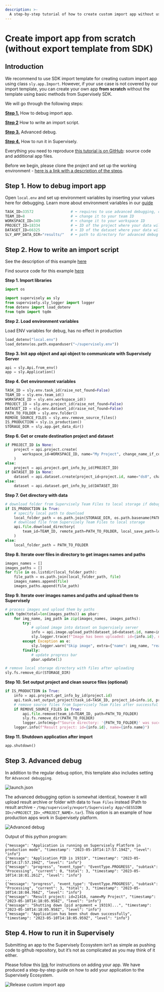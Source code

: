 ```yaml
---
description: >-
  A step-by-step tutorial of how to create custom import app without using template from SDK (from scratch).
---
```


# Create import app from scratch (without export template from SDK)

## Introduction

We recommend to use SDK import template for creating custom import app using class `sly.app.Import`.
However, if your use case is not covered by our import template, you can create your own app **from scratch**  without the template using basic methods from Supervisely SDK.

We will go through the following steps:

[**Step 1.**](#step-1-how-to-debug-import-app) How to debug import app.

[**Step 2**](#step-2-how-to-write-an-import-script) How to write an import script.

[**Step 3.**](#step-3-advanced-debug) Advanced debug.

[**Step 4.**](#step-4-how-to-run-it-in-supervisely) How to run it in Supervisely.

Everything you need to reproduce [this tutorial is on GitHub](): source code and additional app files.

Before we begin, please clone the project and set up the working environment - [here is a link with a description of the steps](./overview.md#set-up-an-environment-for-development).

## Step 1. How to debug import app

Open `local.env` and set up environment variables by inserting your values here for debugging. Learn more about environment variables in our [guide](../../getting-started/environment-variables.md)

```python
TASK_ID=33572                 # ⬅️ requires to use advanced debugging, comment for local debugging
TEAM_ID=8                     # ⬅️ change it to your team ID
WORKSPACE_ID=349              # ⬅️ change it to your workspace ID
PROJECT_ID=18334              # ⬅️ ID of the project where your data will be imported (optional)
DATASET_ID=66325              # ⬅️ ID of the dataset where your data will be imported (optional)
SLY_APP_DATA_DIR="results/"   # ⬅️ path to directory for advanced debug (your data will be downloaded in this directory)
```

## Step 2. How to write an import script

See the description of this example [here](./create-export-app-from-template.md#step-2-overview-of-the-simple-illustrative-example-we-will-use-in-tutorial)

Find source code for this example [here](https://github.com/supervisely-ecosystem/export-custom-format/blob/master/src/main.py)

**Step 1. Import libraries**

```python
import os

import supervisely as sly
from supervisely.sly_logger import logger
from dotenv import load_dotenv
from tqdm import tqdm
```

**Step 2. Load environment variables**

Load ENV variables for debug, has no effect in production

```python
load_dotenv("local.env")
load_dotenv(os.path.expanduser("~/supervisely.env"))
```

**Step 3. Init app object and api object to communicate with Supervisely Server**

```python
api = sly.Api.from_env()
app = sly.Application()
```

**Step 4. Get environment variables**

```python
TASK_ID = sly.env.task_id(raise_not_found=False)
TEAM_ID = sly.env.team_id()
WORKSPACE_ID = sly.env.workspace_id()
PROJECT_ID = sly.env.project_id(raise_not_found=False)
DATASET_ID = sly.env.dataset_id(raise_not_found=False)
PATH_TO_FOLDER = sly.env.folder()
REMOVE_SOURCE_FILES = sly.env.remove_source_files()
IS_PRODUCTION = sly.is_production()
STORAGE_DIR = sly.app.get_data_dir()
```

**Step 6. Get or create destination project and dataset**

```python
if PROJECT_ID is None:
    project = api.project.create(
        workspace_id=WORKSPACE_ID, name="My Project", change_name_if_conflict=True
    )
else:
    project = api.project.get_info_by_id(PROJECT_ID)
if DATASET_ID is None:
    dataset = api.dataset.create(project_id=project.id, name="ds0", change_name_if_conflict=True)
else:
    dataset = api.dataset.get_info_by_id(DATASET_ID)
```

**Step 7. Get directory with data**

```python
# download folder from Supervisely Team Files to local storage if debugging in production mode
if IS_PRODUCTION is True:
    # specify local path to download
    local_folder_path = os.path.join(STORAGE_DIR, os.path.basename(PATH_TO_FOLDER))
    # download file from Supervisely Team Files to local storage
    api.file.download_directory(
        team_id=TEAM_ID, remote_path=PATH_TO_FOLDER, local_save_path=local_folder_path
    )
else:
    local_folder_path = PATH_TO_FOLDER
```

**Step 8. Iterate over files in directory to get images names and paths**

```python
images_names = []
images_paths = []
for file in os.listdir(local_folder_path):
    file_path = os.path.join(local_folder_path, file)
    images_names.append(file)
    images_paths.append(file_path)
```

**Step 9. Iterate over images names and paths and upload them to Supervisely**

```python
# process images and upload them by paths
with tqdm(total=len(images_paths)) as pbar:
    for img_name, img_path in zip(images_names, images_paths):
        try:
            # upload image into dataset on Supervisely server
            info = api.image.upload_path(dataset_id=dataset.id, name=img_name, path=img_path)
            sly.logger.trace(f"Image has been uploaded: id={info.id}, name={info.name}")
        except Exception as e:
            sly.logger.warn("Skip image", extra={"name": img_name, "reason": repr(e)})
        finally:
            # update progress bar
            pbar.update(1)

# remove local storage directory with files after uploading
sly.fs.remove_dir(STORAGE_DIR)
```

**Step 10. Set output project and clean source files (optional)**

```python
if IS_PRODUCTION is True:
    info = api.project.get_info_by_id(project.id)
    api.task.set_output_project(task_id=TASK_ID, project_id=info.id, project_name=info.name)
    # remove source files from Supervisely Team Files after successful import
    if REMOVE_SOURCE_FILES is True:
        api.file.remove(team_id=TEAM_ID, path=PATH_TO_FOLDER)
        sly.fs.remove_dir(PATH_TO_FOLDER)
        logger.info(msg=f"Source directory: '{PATH_TO_FOLDER}' was successfully removed.")
    logger.info(f"Result project: id={info.id}, name={info.name}")
```

**Step 11. Shutdown application after import**

```python
app.shutdown()
```

## Step 3. Advanced debug

In addition to the regular debug option, this template also includes setting for `Advanced debugging`.

![launch.json](https://github.com/supervisely/developer-portal/assets/79905215/59a8d123-22bb-45bc-87a5-92cb52f191f9)

The advanced debugging option is somewhat identical, however it will upload result archive or folder with data to `Team Files` instead (Path to result archive - `/tmp/supervisely/export/Supervisely App/<SESSION ID>/<PROJECT_ID>_<PROJECT_NAME>.tar`).
This option is an example of how production apps work in Supervisely platform.

![Advanced debug](https://user-images.githubusercontent.com/79905215/236843765-f86a4c4d-c649-4cd5-b840-2ad266e381e3.gif)

Output of this python program:

```text
{"message": "Application is running on Supervisely Platform in production mode", "timestamp": "2023-05-10T14:17:57.194Z", "level": "info"}
{"message": "Application PID is 19319", "timestamp": "2023-05-10T14:17:57.194Z", "level": "info"}
{"message": "progress", "event_type": "EventType.PROGRESS", "subtask": "Processing", "current": 0, "total": 3, "timestamp": "2023-05-10T14:18:01.261Z", "level": "info"}
...
{"message": "progress", "event_type": "EventType.PROGRESS", "subtask": "Processing", "current": 3, "total": 3, "timestamp": "2023-05-10T14:18:04.766Z", "level": "info"}
{"message": "Result project: id=21416, name=My Project", "timestamp": "2023-05-10T14:18:05.958Z", "level": "info"}
{"message": "Shutting down [pid argument = 19319]...", "timestamp": "2023-05-10T14:18:05.958Z", "level": "info"}
{"message": "Application has been shut down successfully", "timestamp": "2023-05-10T14:18:05.959Z", "level": "info"}
```

## Step 4. How to run it in Supervisely

Submitting an app to the Supervisely Ecosystem isn’t as simple as pushing code to github repository, but it’s not as complicated as you may think of it either.

Please follow this [link](../basics/add-private-app.md) for instructions on adding your app. We have produced a step-by-step guide on how to add your application to the Supervisely Ecosystem.

![Release custom import app](https://user-images.githubusercontent.com/79905215/236866286-283f646d-73a3-4180-a14b-6990feeffa98.gif)
